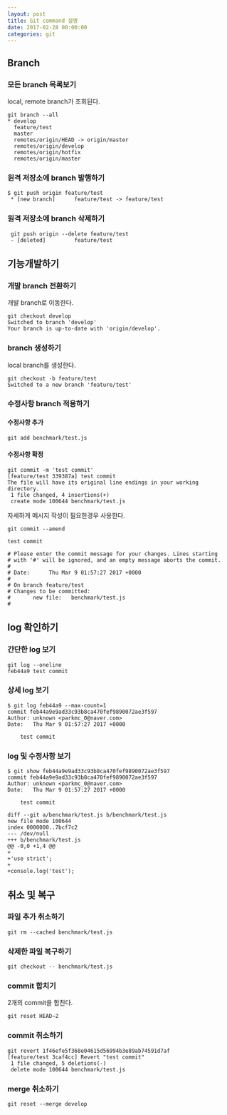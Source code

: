 ```yaml
---
layout: post
title: Git command 설명
date: 2017-02-28 00:00:00
categories: git
---
```


## Branch

### 모든 branch 목록보기

local, remote branch가 조회된다.

```
git branch --all
* develop
  feature/test
  master
  remotes/origin/HEAD -> origin/master
  remotes/origin/develop
  remotes/origin/hotfix
  remotes/origin/master
```

### 원격 저장소에 branch 발행하기

```
$ git push origin feature/test
 * [new branch]      feature/test -> feature/test
```

### 원격 저장소에 branch 삭제하기

```
 git push origin --delete feature/test
 - [deleted]         feature/test
```

## 기능개발하기

### 개발 branch 전환하기

개발 branch로 이동한다.

```
git checkout develop
Switched to branch 'develop'
Your branch is up-to-date with 'origin/develop'.
```

### branch 생성하기

local branch를 생성한다.

```
git checkout -b feature/test
Switched to a new branch 'feature/test'
```

### 수정사항 branch 적용하기

#### 수정사항 추가

```
git add benchmark/test.js
```

#### 수정사항 확정

```
git commit -m 'test commit'
[feature/test 339387a] test commit
The file will have its original line endings in your working directory.
 1 file changed, 4 insertions(+)
 create mode 100644 benchmark/test.js
```

자세하게 메시지 작성이 필요한경우 사용한다.

```
git commit --amend

test commit

# Please enter the commit message for your changes. Lines starting
# with '#' will be ignored, and an empty message aborts the commit.
#
# Date:      Thu Mar 9 01:57:27 2017 +0000
#
# On branch feature/test
# Changes to be committed:
#       new file:   benchmark/test.js
#
```

## log 확인하기

### 간단한 log 보기

```
git log --oneline
feb44a9 test commit
```

### 상세 log 보기

```
$ git log feb44a9 --max-count=1
commit feb44a9e9ad33c93b8ca470fef9890072ae3f597
Author: unknown <parkmc_0@naver.com>
Date:   Thu Mar 9 01:57:27 2017 +0000

    test commit
```

### log 및 수정사항 보기

```
$ git show feb44a9e9ad33c93b8ca470fef9890072ae3f597
commit feb44a9e9ad33c93b8ca470fef9890072ae3f597
Author: unknown <parkmc_0@naver.com>
Date:   Thu Mar 9 01:57:27 2017 +0000

    test commit

diff --git a/benchmark/test.js b/benchmark/test.js
new file mode 100644
index 0000000..7bcf7c2
--- /dev/null
+++ b/benchmark/test.js
@@ -0,0 +1,4 @@
+
+'use strict';
+
+console.log('test');
```

## 취소 및 복구

### 파일 추가 취소하기

```
git rm --cached benchmark/test.js
```

### 삭제한 파일 복구하기

```
git checkout -- benchmark/test.js
```

### commit 합치기

2개의 commit을 합친다.

```
git reset HEAD~2
```

### commit 취소하기

```
git revert 1f46efe5f368e04615d56994b3e89ab74591d7af
[feature/test 3caf4cc] Revert "test commit"
 1 file changed, 5 deletions(-)
 delete mode 100644 benchmark/test.js
```

### merge 취소하기

```
git reset --merge develop
```


